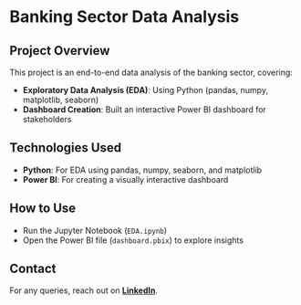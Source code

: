 # Banking Sector Data Analysis

## Project Overview
This project is an end-to-end data analysis of the banking sector, covering:
- **Exploratory Data Analysis (EDA)**: Using Python (pandas, numpy, matplotlib, seaborn)
- **Dashboard Creation**: Built an interactive Power BI dashboard for stakeholders

## Technologies Used
- **Python**: For EDA using pandas, numpy, seaborn, and matplotlib
- **Power BI**: For creating a visually interactive dashboard

## How to Use
- Run the Jupyter Notebook (`EDA.ipynb`)
- Open the Power BI file (`dashboard.pbix`) to explore insights

## Contact
For any queries, reach out on **[LinkedIn](https://www.linkedin.com/in/your-profile/)**.
